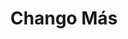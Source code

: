 ---
title: "Chango Más"
url: /san-miguel-de-tucuman/chango-mas-avenida-ejercito-del-norte/
shop: supermercado
---